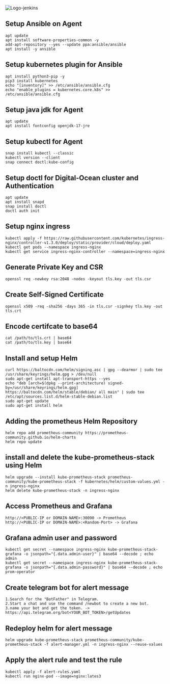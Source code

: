 ![Logo-jenkins](https://www.jenkins.io/images/logos/clown/clown.png)

## Setup Ansible on Agent
```
apt update
apt install software-properties-common -y
add-apt-repository --yes --update ppa:ansible/ansible
apt install -y ansible
```
## Setup kubernetes plugin for Ansible
```
apt install python3-pip -y
pip3 install kubernetes
echo "[inventory]" >> /etc/ansible/ansible.cfg
echo "enable_plugins = kubernetes.core.k8s" >> /etc/ansible/ansible.cfg
```
## Setup java jdk for Agent
```
apt update
apt install fontconfig openjdk-17-jre
```
## Setup kubectl for Agent
```
snap install kubectl --classic
kubectl version --client
snap connect doctl:kube-config
```
## Setup doctl for Digital-Ocean cluster and Authentication
```
apt update
apt install snapd
snap install doctl
doctl auth init
```
## Setup nginx ingress
```
kubectl apply -f https://raw.githubusercontent.com/kubernetes/ingress-nginx/controller-v1.3.0/deploy/static/provider/cloud/deploy.yaml
kubectl get pods --namespace ingress-nginx
kubectl get service ingress-nginx-controller --namespace=ingress-nginx
```
## Generate Private Key and CSR
```
openssl req -newkey rsa:2048 -nodes -keyout tls.key -out tls.csr
```
## Create Self-Signed Certificate
```
openssl x509 -req -sha256 -days 365 -in tls.csr -signkey tls.key -out tls.crt
```
## Encode certifcate to base64
```
cat /path/to/tls.crt | base64
cat /path/to/tls.key | base64
```
## Install and setup Helm
```
curl https://baltocdn.com/helm/signing.asc | gpg --dearmor | sudo tee /usr/share/keyrings/helm.gpg > /dev/null
sudo apt-get install apt-transport-https --yes
echo "deb [arch=$(dpkg --print-architecture) signed-by=/usr/share/keyrings/helm.gpg] https://baltocdn.com/helm/stable/debian/ all main" | sudo tee /etc/apt/sources.list.d/helm-stable-debian.list
sudo apt-get update
sudo apt-get install helm
```
## Adding the prometheus Helm Repository
```
helm repo add prometheus-community https://prometheus-community.github.io/helm-charts
helm repo update
```
## install and delete the kube-prometheus-stack using Helm
```
helm upgrade --install kube-prometheus-stack prometheus-community/kube-prometheus-stack -f kubernetes/helm/custom-values.yml -n ingress-nginx
helm delete kube-prometheus-stack -n ingress-nginx
```
## Access Prometheus and Grafana
```
http://<PUBLIC-IP or DOMAIN-NAME>:30090 -> Prometheus
http://<PUBLIC-IP or DOMAIN-NAME>:<Random-Port> -> Grafana
```
## Grafana admin user and password
```
kubectl get secret --namespace ingress-nginx kube-prometheus-stack-grafana -o jsonpath="{.data.admin-user}" | base64 --decode ; echo admin
kubectl get secret --namespace ingress-nginx kube-prometheus-stack-grafana -o jsonpath="{.data.admin-password}" | base64 --decode ; echo prom-operator
```
## Create telegram bot for alert message 
```
1.Search for the "BotFather" in Telegram.
2.Start a chat and use the command /newbot to create a new bot.
3.name your bot and get the token. -> https://api.telegram.org/bot<YOUR_BOT_TOKEN>/getUpdates
```
## Redeploy helm for alert message
```
helm upgrade kube-prometheus-stack prometheus-community/kube-prometheus-stack -f alert-manager.yml -n ingress-nginx --reuse-values
```
## Apply the alert rule and test the rule 
```
kubectl apply -f alert-rules.yaml
kubectl run nginx-pod --image=nginx:lates3
```
